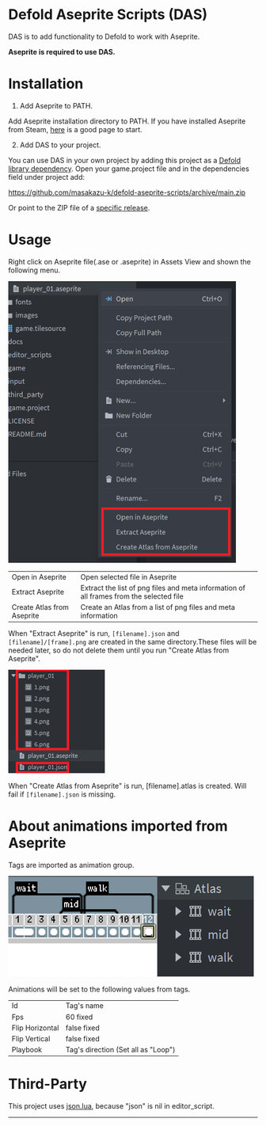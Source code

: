 # Defold Aseprite Scripts (DAS)

DAS is to add functionality to Defold to work with Aseprite.

**Aseprite is required to use DAS.**

# Installation

1. Add Aseprite to PATH.

Add Aseprite installation directory to PATH.
If you have installed Aseprite from Steam, [here](https://community.aseprite.org/t/find-aseprite-executable-when-aseprite-is-installed-from-steam/1268) is a good page to start.

2. Add DAS to your project.

You can use DAS in your own project by adding this project as a [Defold library dependency](http://www.defold.com/manuals/libraries/). Open your game.project file and in the dependencies field under project add:

https://github.com/masakazu-k/defold-aseprite-scripts/archive/main.zip

Or point to the ZIP file of a [specific release](https://github.com/masakazu-k/defold-aseprite-scripts/releases).

# Usage

Right click on Aseprite file(.ase or .aseprite) in Assets View and shown the following menu.

![context menu](./images/menu.png)

|||
|---|---|
|Open in Aseprite|Open selected file in Aseprite|
|Extract Aseprite|Extract the list of png files and meta information of all frames from the selected file|
|Create Atlas from Aseprite|Create an Atlas from a list of png files and meta information|

When "Extract Aseprite" is run, ```[filename].json``` and ```[filename]/[frame].png``` are created in the same directory.These files will be needed later, so do not delete them until you run "Create Atlas from Aseprite".

![files](./images/files.png)

When "Create Atlas from Aseprite" is run, [filename].atlas is created.
Will fail if ``[filename].json`` is missing.

# About animations imported from Aseprite

Tags are imported as animation group.

![tags](./images/tags.png)

Animations will be set to the following values from tags.

|||
|---|---|
|Id| Tag's name |
|Fps|60 fixed|
|Flip Horizontal|false fixed|
|Flip Vertical|false fixed|
|Playbook|Tag's direction (Set all as "Loop")|

# Third-Party

This project uses [json.lua](https://github.com/rxi/json.lua), because "json" is nil in editor_script.

---